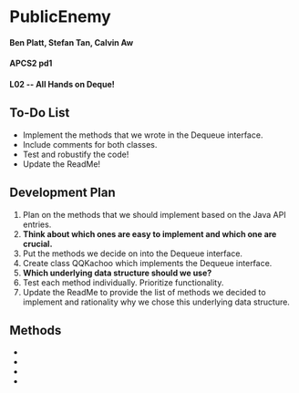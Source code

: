 # PublicEnemy
#### Ben Platt, Stefan Tan, Calvin Aw
#### APCS2 pd1
#### L02 -- All Hands on Deque!

## To-Do List
* Implement the methods that we wrote in the Dequeue interface.
* Include comments for both classes.
* Test and robustify the code!
* Update the ReadMe!

## Development Plan
1. Plan on the methods that we should implement based on the Java API entries. 
  1. **Think about which ones are easy to implement and which one are crucial.**
1. Put the methods we decide on into the Dequeue interface.
1. Create class QQKachoo which implements the Dequeue interface.
  1. **Which underlying data structure should we use?**
1. Test each method individually. Prioritize functionality. 
1. Update the ReadMe to provide the list of methods we decided to implement and rationality why we chose this underlying data structure.

## Methods
*
*
*
*
